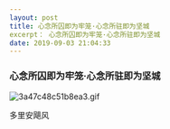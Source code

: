```yaml
---
layout: post
title: 心念所囚即为牢笼·心念所驻即为坚城
excerpt： 心念所囚即为牢笼·心念所驻即为坚城
date: 2019-09-03 21:04:33
---
```

### 心念所囚即为牢笼·心念所驻即为坚城 ###

![3a47c48c51b8ea3.gif](https://i.loli.net/2019/09/03/j3IdNR2erLuXKmV.gif)

多里安飓风
